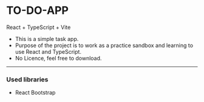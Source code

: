 <h1>TO-DO-APP</h1>

React + TypeScript + Vite

- This is a simple task app.
- Purpose of the project is to work as a practice sandbox and learning to use React and TypeScript.
- No Licence, feel free to download.

<hr>

<h3>Used libraries</h3>

- React Bootstrap


